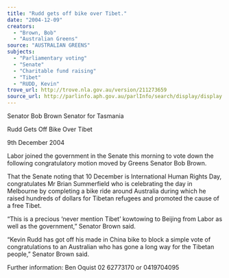 ```yaml
---
title: "Rudd gets off bike over Tibet."
date: "2004-12-09"
creators:
  - "Brown, Bob"
  - "Australian Greens"
source: "AUSTRALIAN GREENS"
subjects:
  - "Parliamentary voting"
  - "Senate"
  - "Charitable fund raising"
  - "Tibet"
  - "RUDD, Kevin"
trove_url: http://trove.nla.gov.au/version/211273659
source_url: http://parlinfo.aph.gov.au/parlInfo/search/display/display.w3p;query=Id%3A%22media/pressrel/9EQE6%22
---
```


 Senator Bob Brown   Senator for Tasmania 

 

 Rudd Gets Off Bike Over Tibet 

 9th December  2004 

 

 Labor joined the government in the Senate this morning to vote down  the following congratulatory motion moved by Greens Senator Bob  Brown.    

 That the Senate noting that 10 December is International Human  Rights Day, congratulates Mr Brian Summerfield who is celebrating the  day in Melbourne by completing a bike ride around Australia during  which he raised hundreds of dollars for Tibetan refugees and promoted  the cause of a free Tibet.    

 “This is a precious ‘never mention Tibet’ kowtowing to Beijing from  Labor as well as the government,” Senator Brown said.    

 “Kevin Rudd has got off his made in China bike to block a simple  vote of congratulations to an Australian who has gone a long way for  the Tibetan people,” Senator Brown said.    

 Further information: Ben Oquist 02 62773170 or 0419704095 

 

 

 

